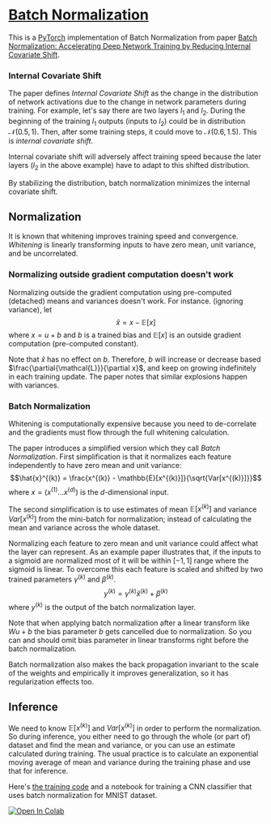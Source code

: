 # [Batch Normalization](https://nn.labml.ai/normalization/batch_norm/index.html)

This is a [PyTorch](https://pytorch.org) implementation of Batch Normalization from paper
 [Batch Normalization: Accelerating Deep Network Training by Reducing Internal Covariate Shift](https://arxiv.org/abs/1502.03167).

### Internal Covariate Shift

The paper defines *Internal Covariate Shift* as the change in the
distribution of network activations due to the change in
network parameters during training.
For example, let's say there are two layers $l_1$ and $l_2$.
During the beginning of the training $l_1$ outputs (inputs to $l_2$)
could be in distribution $\mathcal{N}(0.5, 1)$.
Then, after some training steps, it could move to $\mathcal{N}(0.6, 1.5)$.
This is *internal covariate shift*.

Internal covariate shift will adversely affect training speed because the later layers
($l_2$ in the above example) have to adapt to this shifted distribution.

By stabilizing the distribution, batch normalization minimizes the internal covariate shift.

## Normalization

It is known that whitening improves training speed and convergence.
*Whitening* is linearly transforming inputs to have zero mean, unit variance,
and be uncorrelated.

### Normalizing outside gradient computation doesn't work

Normalizing outside the gradient computation using pre-computed (detached)
means and variances doesn't work. For instance. (ignoring variance), let
$$\hat{x} = x - \mathbb{E}[x]$$
where $x = u + b$ and $b$ is a trained bias
and $\mathbb{E}[x]$ is an outside gradient computation (pre-computed constant).

Note that $\hat{x}$ has no effect on $b$.
Therefore,
$b$ will increase or decrease based
$\frac{\partial{\mathcal{L}}}{\partial x}$,
and keep on growing indefinitely in each training update.
The paper notes that similar explosions happen with variances.

### Batch Normalization

Whitening is computationally expensive because you need to de-correlate and
the gradients must flow through the full whitening calculation.

The paper introduces a simplified version which they call *Batch Normalization*.
First simplification is that it normalizes each feature independently to have
zero mean and unit variance:
$$\hat{x}^{(k)} = \frac{x^{(k)} - \mathbb{E}[x^{(k)}]}{\sqrt{Var[x^{(k)}]}}$$
where $x = (x^{(1)} ... x^{(d)})$ is the $d$-dimensional input.

The second simplification is to use estimates of mean $\mathbb{E}[x^{(k)}]$
and variance $Var[x^{(k)}]$ from the mini-batch
for normalization; instead of calculating the mean and variance across the whole dataset.

Normalizing each feature to zero mean and unit variance could affect what the layer
can represent.
As an example paper illustrates that, if the inputs to a sigmoid are normalized
most of it will be within $[-1, 1]$ range where the sigmoid is linear.
To overcome this each feature is scaled and shifted by two trained parameters
$\gamma^{(k)}$ and $\beta^{(k)}$.
$$y^{(k)} =\gamma^{(k)} \hat{x}^{(k)} + \beta^{(k)}$$
where $y^{(k)}$ is the output of the batch normalization layer.

Note that when applying batch normalization after a linear transform
like $Wu + b$ the bias parameter $b$ gets cancelled due to normalization.
So you can and should omit bias parameter in linear transforms right before the
batch normalization.

Batch normalization also makes the back propagation invariant to the scale of the weights
and empirically it improves generalization, so it has regularization effects too.

## Inference

We need to know $\mathbb{E}[x^{(k)}]$ and $Var[x^{(k)}]$ in order to
perform the normalization.
So during inference, you either need to go through the whole (or part of) dataset
and find the mean and variance, or you can use an estimate calculated during training.
The usual practice is to calculate an exponential moving average of
mean and variance during the training phase and use that for inference.

Here's [the training code](mnist.html) and a notebook for training
a CNN classifier that uses batch normalization for MNIST dataset.

[![Open In Colab](https://colab.research.google.com/assets/colab-badge.svg)](https://colab.research.google.com/github/labmlai/annotated_deep_learning_paper_implementations/blob/master/labml_nn/normalization/batch_norm/mnist.ipynb)
